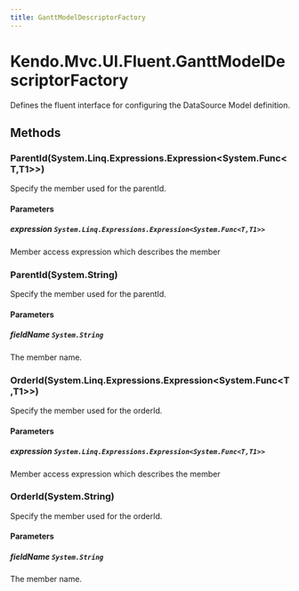 ```yaml
---
title: GanttModelDescriptorFactory
---
```


# Kendo.Mvc.UI.Fluent.GanttModelDescriptorFactory
Defines the fluent interface for configuring the DataSource Model definition.




## Methods


### ParentId(System.Linq.Expressions.Expression\<System.Func\<T,T1\>\>)
Specify the member used for the parentId.


#### Parameters

##### expression `System.Linq.Expressions.Expression<System.Func<T,T1>>`
Member access expression which describes the member





### ParentId(System.String)
Specify the member used for the parentId.


#### Parameters

##### fieldName `System.String`
The member name.





### OrderId(System.Linq.Expressions.Expression\<System.Func\<T,T1\>\>)
Specify the member used for the orderId.


#### Parameters

##### expression `System.Linq.Expressions.Expression<System.Func<T,T1>>`
Member access expression which describes the member





### OrderId(System.String)
Specify the member used for the orderId.


#### Parameters

##### fieldName `System.String`
The member name.






